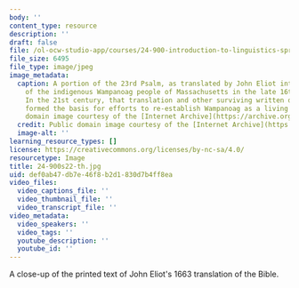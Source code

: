 ```yaml
---
body: ''
content_type: resource
description: ''
draft: false
file: /ol-ocw-studio-app/courses/24-900-introduction-to-linguistics-spring-2022/24-900s22-th.jpg
file_size: 6495
file_type: image/jpeg
image_metadata:
  caption: A portion of the 23rd Psalm, as translated by John Eliot into the language
    of the indigenous Wampanoag people of Massachusetts in the late 16th century.
    In the 21st century, that translation and other surviving written documents have
    formed the basis for efforts to re-establish Wampanoag as a living language. (Public
    domain image courtesy of the [Internet Archive](https://archive.org/details/mamussewunneetup00elio/page/n521/mode/2up).)
  credit: Public domain image courtesy of the [Internet Archive](https://archive.org/details/mamussewunneetup00elio/page/n521/mode/2up)
  image-alt: ''
learning_resource_types: []
license: https://creativecommons.org/licenses/by-nc-sa/4.0/
resourcetype: Image
title: 24-900s22-th.jpg
uid: def0ab47-db7e-46f8-b2d1-830d7b4ff8ea
video_files:
  video_captions_file: ''
  video_thumbnail_file: ''
  video_transcript_file: ''
video_metadata:
  video_speakers: ''
  video_tags: ''
  youtube_description: ''
  youtube_id: ''
---
```

A close-up of the printed text of John Eliot's 1663 translation of the Bible.